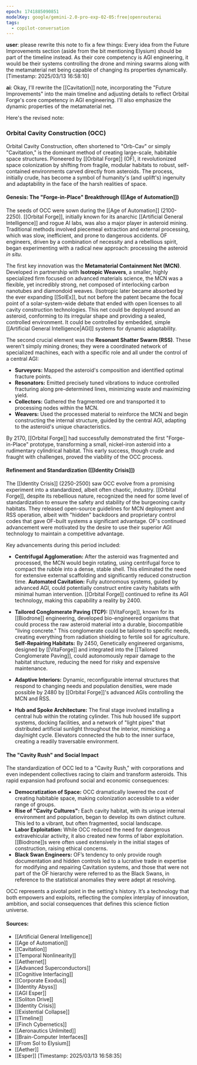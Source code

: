```yaml
---
epoch: 1741885090851
modelKey: google/gemini-2.0-pro-exp-02-05:free|openrouterai
tags:
  - copilot-conversation
---
```


**user**: please rewrite this note to fix a few things:
Every idea from the Future Improvements section (aside from the bit mentioning Elysium) should be part of the timeline instead. As their core competency is AGI engineering, it would be their systems controlling the drone and mining swarms along with the metamaterial net being capable of changing its properties dynamically.
[Timestamp: 2025/03/13 16:58:10]

**ai**: Okay, I'll rewrite the [[Cavitation]] note, incorporating the "Future Improvements" into the main timeline and adjusting details to reflect Orbital Forge's core competency in AGI engineering. I'll also emphasize the dynamic properties of the metamaterial net.

Here's the revised note:

### Orbital Cavity Construction (OCC)

Orbital Cavity Construction, often shortened to "Orb-Cav" or simply "Cavitation," is the dominant method of creating large-scale, habitable space structures. Pioneered by [[Orbital Forge]] (OF), it revolutionized space colonization by shifting from fragile, modular habitats to robust, self-contained environments carved directly from asteroids. The process, initially crude, has become a symbol of humanity's (and uplift's) ingenuity and adaptability in the face of the harsh realities of space.

#### Genesis: The "Forge-in-Place" Breakthrough ([[Age of Automation]])

The seeds of OCC were sown during the [[Age of Automation]] (2100-2250). [[Orbital Forge]], initially known for its anarchic [[Artificial General Intelligence]] and rogue AI labs, was also a major player in asteroid mining. Traditional methods involved piecemeal extraction and external processing, which was slow, inefficient, and prone to dangerous accidents. OF engineers, driven by a combination of necessity and a rebellious spirit, began experimenting with a radical new approach: processing the asteroid *in situ*.

The first key innovation was the **Metamaterial Containment Net (MCN)**. Developed in partnership with **Isotropic Weavers**, a smaller, highly specialized firm focused on advanced materials science, the MCN was a flexible, yet incredibly strong, net composed of interlocking carbon nanotubes and diamondoid weaves. (Isotropic later became absorbed by the ever expanding [[SolEx]], but not before the patent became the focal point of a solar-system-wide debate that ended with open licenses to all cavity construction technologies. This net could be deployed around an asteroid, conforming to its irregular shape and providing a sealed, controlled environment. It could be controlled by embedded, simple [[Artificial General Intelligence|AGI]] systems for dynamic adaptability.

The second crucial element was the **Resonant Shatter Swarm (RSS)**. These weren't simply mining drones; they were a coordinated network of specialized machines, each with a specific role and all under the control of a central AGI:

*   **Surveyors:** Mapped the asteroid's composition and identified optimal fracture points.
*   **Resonators:** Emitted precisely tuned vibrations to induce controlled fracturing along pre-determined lines, minimizing waste and maximizing yield.
*   **Collectors:** Gathered the fragmented ore and transported it to processing nodes within the MCN.
*   **Weavers:** Used the processed material to reinforce the MCN and begin constructing the internal structure, guided by the central AGI, adapting to the asteroid's unique characteristics.

By 2170, [[Orbital Forge]] had successfully demonstrated the first "Forge-in-Place" prototype, transforming a small, nickel-iron asteroid into a rudimentary cylindrical habitat. This early success, though crude and fraught with challenges, proved the viability of the OCC process.

#### Refinement and Standardization ([[Identity Crisis]])

The [[Identity Crisis]] (2250-2500) saw OCC evolve from a promising experiment into a standardized, albeit often chaotic, industry. [[Orbital Forge]], despite its rebellious nature, recognized the need for some level of standardization to ensure the safety and stability of the burgeoning cavity habitats. They released open-source guidelines for MCN deployment and RSS operation, albeit with "hidden" backdoors and proprietary control codes that gave OF-built systems a significant advantage. OF's continued advancement were motivated by the desire to use their superior AGI technology to maintain a competitive advantage.

Key advancements during this period included:

*   **Centrifugal Agglomeration:** After the asteroid was fragmented and processed, the MCN would begin rotating, using centrifugal force to compact the rubble into a dense, stable shell. This eliminated the need for extensive external scaffolding and significantly reduced construction time. **Automated Cavitation:** Fully autonomous systems, guided by advanced AGI, could potentially construct entire cavity habitats with minimal human intervention. [[Orbital Forge]] continued to refine its AGI technology, making this capability a reality by 2400.
*   **Tailored Conglomerate Paving (TCP):** [[VitaForge]], known for its [[Biodrone]] engineering, developed bio-engineered organisms that could process the raw asteroid material into a durable, biocompatible "living concrete." This conglomerate could be tailored to specific needs, creating everything from radiation shielding to fertile soil for agriculture. **Self-Repairing Habitats:** By 2450, Genetically engineered organisms, designed by [[VitaForge]] and integrated into the [[Tailored Conglomerate Paving]], could autonomously repair damage to the habitat structure, reducing the need for risky and expensive maintenance.
*    **Adaptive Interiors:** Dynamic, reconfigurable internal structures that respond to changing needs and population densities, were made possible by 2480 by [[Orbital Forge]]'s advanced AGIs controlling the MCN and RSS.

*   **Hub and Spoke Architecture:** The final stage involved installing a central hub within the rotating cylinder. This hub housed life support systems, docking facilities, and a network of "light pipes" that distributed artificial sunlight throughout the interior, mimicking a day/night cycle. Elevators connected the hub to the inner surface, creating a readily traversable environment.

#### The "Cavity Rush" and Social Impact

The standardization of OCC led to a "Cavity Rush," with corporations and even independent collectives racing to claim and transform asteroids. This rapid expansion had profound social and economic consequences:

*   **Democratization of Space:** OCC dramatically lowered the cost of creating habitable space, making colonization accessible to a wider range of groups.
*   **Rise of "Cavity Cultures":** Each cavity habitat, with its unique internal environment and population, began to develop its own distinct culture. This led to a vibrant, but often fragmented, social landscape.
*   **Labor Exploitation:** While OCC reduced the need for dangerous extravehicular activity, it also created new forms of labor exploitation. [[Biodrone]]s were often used extensively in the initial stages of construction, raising ethical concerns.
* **Black Swan Engineers:** OF’s tendency to only provide rough documentation and hidden controls led to a lucrative trade in expertise for modifying and repairing Cavitation systems, and those that were not part of the OF hierarchy were referred to as the Black Swans, in reference to the statistical anomalies they were adept at resolving.

OCC represents a pivotal point in the setting's history. It’s a technology that both empowers and exploits, reflecting the complex interplay of innovation, ambition, and social consequences that defines this science fiction universe.


#### Sources:

- [[Artificial General Intelligence]]
- [[Age of Automation]]
- [[Cavitation]]
- [[Temporal Nonlinearity]]
- [[Aethernet]]
- [[Advanced Superconductors]]
- [[Cognitive Interfacing]]
- [[Corporate Exodus]]
- [[Identity Abyss]]
- [[AGI Esper]]
- [[Soliton Drive]]
- [[Identity Crisis]]
- [[Existential Collapse]]
- [[Timeline]]
- [[Finch Cybernetics]]
- [[Aeronautics Unlimited]]
- [[Brain-Computer Interfaces]]
- [[From Sol to Elysium]]
- [[Aether]]
- [[Esper]]
[Timestamp: 2025/03/13 16:58:35]